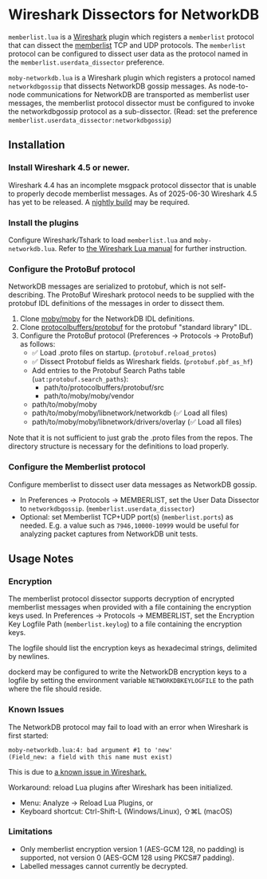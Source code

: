 Wireshark Dissectors for NetworkDB
==================================

`memberlist.lua` is a [Wireshark][] plugin
which registers a `memberlist` protocol
that can dissect the [memberlist][] TCP and UDP protocols.
The `memberlist` protocol can be configured to dissect user data
as the protocol named in the `memberlist.userdata_dissector` preference.

`moby-networkdb.lua` is a Wireshark plugin which registers
a protocol named `networkdbgossip`
that dissects NetworkDB gossip messages.
As node-to-node communications for NetworkDB
are transported as memberlist user messages,
the memberlist protocol dissector must be configured
to invoke the networkdbgossip protocol as a sub-dissector.
(Read: set the preference `memberlist.userdata_dissector:networkdbgossip`)

Installation
------------

### Install Wireshark 4.5 or newer.
Wireshark 4.4 has an incomplete msgpack protocol dissector
that is unable to properly decode memberlist messages.
As of 2025-06-30 Wireshark 4.5 has yet to be released.
A [nightly build][ws.dl] may be required.

### Install the plugins
Configure Wireshark/Tshark to load `memberlist.lua` and `moby-networkdb.lua`.
Refer to [the Wireshark Lua manual][ws.lua.intro] for further instruction.

### Configure the ProtoBuf protocol

NetworkDB messages are serialized to protobuf,
which is not self-describing.
The ProtoBuf Wireshark protocol needs to be supplied with
the protobuf IDL definitions of the messages
in order to dissect them.

1. Clone [moby/moby][] for the NetworkDB IDL definitions.
2. Clone [protocolbuffers/protobuf][] for the protobuf "standard library" IDL.
3. Configure the ProtoBuf protocol (Preferences -> Protocols -> ProtoBuf)
   as follows:
     - ✅ Load .proto files on startup. (`protobuf.reload_protos`)
     - ✅ Dissect Protobuf fields as Wireshark fields. (`protobuf.pbf_as_hf`)
     - Add entries to the Protobuf Search Paths table (`uat:protobuf.search_paths`):
         - path/to/protocolbuffers/protobuf/src
         - path/to/moby/moby/vendor
	 - path/to/moby/moby
	 - path/to/moby/moby/libnetwork/networkdb (✅ Load all files)
	 - path/to/moby/moby/libnetwork/drivers/overlay (✅ Load all files)

Note that it is not sufficient to just grab the .proto files from the repos.
The directory structure is necessary for the definitions to load properly.

### Configure the Memberlist protocol

Configure memberlist to dissect user data messages as NetworkDB gossip.
- In Preferences -> Protocols -> MEMBERLIST,
  set the User Data Dissector to `networkdbgossip`.
  (`memberlist.userdata_dissector`)
- Optional: set Memberlist TCP+UDP port(s) (`memberlist.ports`) as needed.
  E.g. a value such as `7946,10000-10999` would be useful
  for analyzing packet captures from NetworkDB unit tests.

Usage Notes
-----------

### Encryption

The memberlist protocol dissector supports decryption
of encrypted memberlist messages
when provided with a file containing the encryption keys used.
In Preferences -> Protocols -> MEMBERLIST,
set the Encryption Key Logfile Path
(`memberlist.keylog`)
to a file containing the encryption keys.

The logfile should list the encryption keys
as hexadecimal strings, delimited by newlines.

dockerd may be configured to write the NetworkDB encryption keys to a logfile
by setting the environment variable `NETWORKDBKEYLOGFILE`
to the path where the file should reside.

### Known Issues

The NetworkDB protocol may fail to load with an error when Wireshark is first started:

    moby-networkdb.lua:4: bad argument #1 to 'new'
    (Field_new: a field with this name must exist)

This is due to [a known issue in Wireshark.](https://gitlab.com/wireshark/wireshark/-/issues/20161)

Workaround: reload Lua plugins after Wireshark has been initialized.

- Menu: Analyze -> Reload Lua Plugins, or
- Keyboard shortcut: Ctrl-Shift-L (Windows/Linux), ⇧⌘L (macOS)

### Limitations

- Only memberlist encryption version 1 (AES-GCM 128, no padding) is supported,
  not version 0 (AES-GCM 128 using PKCS#7 padding).
- Labelled messages cannot currently be decrypted.

[memberlist]: https://github.com/hashicorp/memberlist
[Wireshark]: https://wireshark.org
[ws.dl]: https://www.wireshark.org/download/automated/
[ws.lua.intro]: https://www.wireshark.org/docs/wsdg_html_chunked/wsluarm.html#wsluarm_intro
[moby/moby]: https://github.com/moby/moby
[protocolbuffers/protobuf]: https://github.com/protocolbuffers/protobuf
